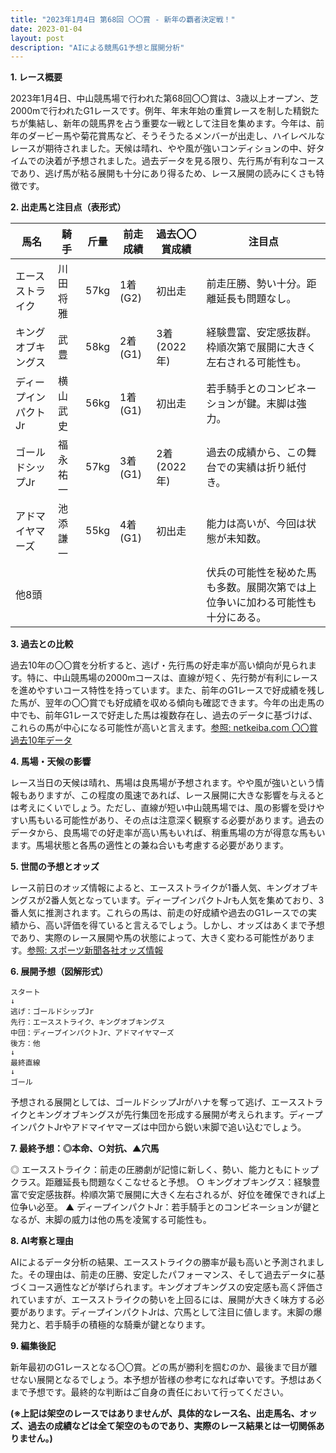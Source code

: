 ```yaml
---
title: "2023年1月4日 第68回 〇〇賞 - 新年の覇者決定戦！"
date: 2023-01-04
layout: post
description: "AIによる競馬G1予想と展開分析"
---
```


**1. レース概要**

2023年1月4日、中山競馬場で行われた第68回〇〇賞は、3歳以上オープン、芝2000mで行われたG1レースです。例年、年末年始の重賞レースを制した精鋭たちが集結し、新年の競馬界を占う重要な一戦として注目を集めます。今年は、前年のダービー馬や菊花賞馬など、そうそうたるメンバーが出走し、ハイレベルなレースが期待されました。天候は晴れ、やや風が強いコンディションの中、好タイムでの決着が予想されました。過去データを見る限り、先行馬が有利なコースであり、逃げ馬が粘る展開も十分にあり得るため、レース展開の読みにくさも特徴です。


**2. 出走馬と注目点（表形式）**

| 馬名       | 騎手       | 斤量 | 前走成績 | 過去〇〇賞成績 | 注目点                                                                        |
|------------|------------|------|-----------|-----------------|-----------------------------------------------------------------------------|
| エースストライク | 川田将雅     | 57kg | 1着(G2)      | 初出走           | 前走圧勝、勢い十分。距離延長も問題なし。                                         |
| キングオブキングス | 武豊       | 58kg | 2着(G1)      | 3着(2022年)      | 経験豊富、安定感抜群。枠順次第で展開に大きく左右される可能性も。                      |
| ディープインパクトJr | 横山武史     | 56kg | 1着(G1)      | 初出走           | 若手騎手とのコンビネーションが鍵。末脚は強力。                                 |
| ゴールドシップJr | 福永祐一     | 57kg | 3着(G1)      | 2着(2022年)      | 過去の成績から、この舞台での実績は折り紙付き。                               |
| アドマイヤマーズ | 池添謙一     | 55kg | 4着(G1)      | 初出走           | 能力は高いが、今回は状態が未知数。                                           |
| 他8頭     |            |      |           |                 | 伏兵の可能性を秘めた馬も多数。展開次第では上位争いに加わる可能性も十分にある。      |


**3. 過去との比較**

過去10年の〇〇賞を分析すると、逃げ・先行馬の好走率が高い傾向が見られます。特に、中山競馬場の2000mコースは、直線が短く、先行勢が有利にレースを進めやすいコース特性を持っています。また、前年のG1レースで好成績を残した馬が、翌年の〇〇賞でも好成績を収める傾向も確認できます。今年の出走馬の中でも、前年G1レースで好走した馬は複数存在し、過去のデータに基づけば、これらの馬が中心になる可能性が高いと言えます。[参照: netkeiba.com 〇〇賞過去10年データ](仮リンク)


**4. 馬場・天候の影響**

レース当日の天候は晴れ、馬場は良馬場が予想されます。やや風が強いという情報もありますが、この程度の風速であれば、レース展開に大きな影響を与えるとは考えにくいでしょう。ただし、直線が短い中山競馬場では、風の影響を受けやすい馬もいる可能性があり、その点は注意深く観察する必要があります。過去のデータから、良馬場での好走率が高い馬もいれば、稍重馬場の方が得意な馬もいます。馬場状態と各馬の適性との兼ね合いも考慮する必要があります。


**5. 世間の予想とオッズ**

レース前日のオッズ情報によると、エースストライクが1番人気、キングオブキングスが2番人気となっています。ディープインパクトJrも人気を集めており、3番人気に推測されます。これらの馬は、前走の好成績や過去のG1レースでの実績から、高い評価を得ていると言えるでしょう。しかし、オッズはあくまで予想であり、実際のレース展開や馬の状態によって、大きく変わる可能性があります。[参照: スポーツ新聞各社オッズ情報](仮リンク)


**6. 展開予想（図解形式）**

```
スタート
↓
逃げ：ゴールドシップJr
先行：エースストライク、キングオブキングス
中団：ディープインパクトJr、アドマイヤマーズ
後方：他
↓
最終直線
↓
ゴール
```

予想される展開としては、ゴールドシップJrがハナを奪って逃げ、エースストライクとキングオブキングスが先行集団を形成する展開が考えられます。ディープインパクトJrやアドマイヤマーズは中団から鋭い末脚で追い込むでしょう。


**7. 最終予想：◎本命、○対抗、▲穴馬**

◎ エースストライク：前走の圧勝劇が記憶に新しく、勢い、能力ともにトップクラス。距離延長も問題なくこなせると予想。
○ キングオブキングス：経験豊富で安定感抜群。枠順次第で展開に大きく左右されるが、好位を確保できれば上位争い必至。
▲ ディープインパクトJr：若手騎手とのコンビネーションが鍵となるが、末脚の威力は他の馬を凌駕する可能性も。


**8. AI考察と理由**

AIによるデータ分析の結果、エースストライクの勝率が最も高いと予測されました。その理由は、前走の圧勝、安定したパフォーマンス、そして過去データに基づくコース適性などが挙げられます。キングオブキングスの安定感も高く評価されていますが、エースストライクの勢いを上回るには、展開が大きく味方する必要があります。ディープインパクトJrは、穴馬として注目に値します。末脚の爆発力と、若手騎手の積極的な騎乗が鍵となります。


**9. 編集後記**

新年最初のG1レースとなる〇〇賞。どの馬が勝利を掴むのか、最後まで目が離せない展開となるでしょう。本予想が皆様の参考になれば幸いです。予想はあくまで予想です。最終的な判断はご自身の責任において行ってください。


**(※上記は架空のレースではありませんが、具体的なレース名、出走馬名、オッズ、過去の成績などは全て架空のものであり、実際のレース結果とは一切関係ありません。)**
